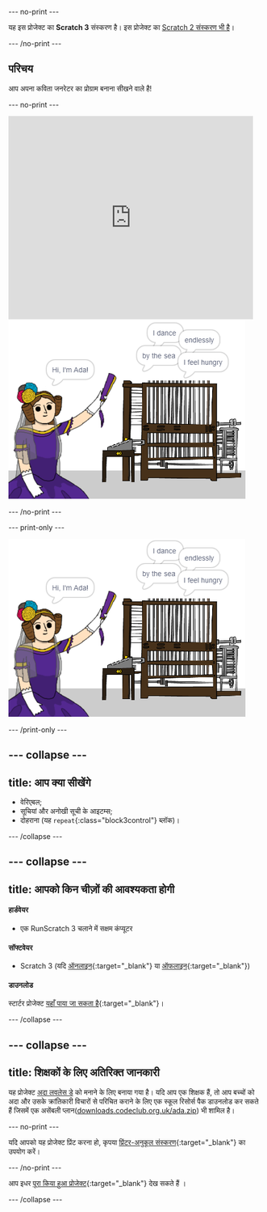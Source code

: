 --- no-print ---

यह इस प्रोजेक्ट का **Scratch 3** संस्करण है। इस प्रोजेक्ट का [Scratch 2 संस्करण भी है](https://projects.raspberrypi.org/en/projects/poetry-generator-scratch2)।

--- /no-print ---

## परिचय

आप अपना कविता जनरेटर का प्रोग्राम बनाना सीखने वाले है!

--- no-print ---

<div class="scratch-preview">
  <iframe allowtransparency="true" width="485" height="402" src="https://scratch.mit.edu/projects/embed/77844926/?autostart=false" frameborder="0" scrolling="no"></iframe>
  <img src="images/poetry-final.png">
</div>

--- /no-print ---

--- print-only ---

![खेल का स्क्रीनशॉट](images/poetry-final.png)

--- /print-only ---

--- collapse ---
---
title: आप क्या सीखेंगे
---
+ वेरिएबल;
+ सूचियां और अनोखी सूची के आइटम्स;
+ दोहराना (यह `repeat`{:class="block3control"} ब्लॉक)।

--- /collapse ---

--- collapse ---
---
title: आपको किन चीज़ों की आवश्यकता होगी
---
#### हार्डवेयर

+ एक RunScratch 3 चलाने में सक्षम कंप्यूटर

#### सॉफ्टवेयर

+ Scratch 3 (यदि [ऑनलाइन](https://rpf.io/scratchon){:target="_blank"} या [ऑफलाइन](https://rpf.io/scratchoff){:target="_blank"})

#### डाउनलोड

स्टार्टर प्रोजेक्ट [यहाँ पाया जा सकता है](https://rpf.io/p/hi-IN/poetry-generator-go){:target="_blank"}।

--- /collapse ---

--- collapse ---
---
title: शिक्षकों के लिए अतिरिक्त जानकारी
---
यह प्रोजेक्ट [अदा लवलेस डे](https://findingada.com) को मनाने के लिए बनाया गया है। यदि आप एक शिक्षक हैं, तो आप बच्चों को अदा और उसके क्रांतिकारी विचारों से परिचित कराने के लिए एक स्कूल रिसोर्स पैक डाउनलोड कर सकते हैं जिसमें एक असेंबली प्लान([downloads.codeclub.org.uk/ada.zip](http://downloads.codeclub.org.uk/ada.zip)) भी शामिल है।

--- no-print ---

यदि आपको यह प्रोजेक्ट प्रिंट करना हो, कृपया [प्रिंटर-अनुकूल संस्करण](https://projects.raspberrypi.org/hi-IN/projects/poetry-generator/print){:target="_blank"} का उपयोग करें।

--- /no-print ---

आप इधर [पूरा किया हुआ प्रोजेक्ट](https://rpf.io/p/hi-IN/poetry-generator-get){:target="_blank"} देख सकते हैं ।

--- /collapse ---
